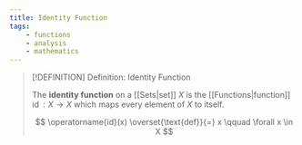 ```yaml
---
title: Identity Function
tags:
    - functions
    - analysis
    - mathematics
---
```


>[!DEFINITION] Definition: Identity Function
>
>The **identity function** on a [[Sets|set]] $X$ is the [[Functions|function]] $\operatorname{id}: X \to X$ which maps every element of $X$ to itself.
>
>$$
>\operatorname{id}(x) \overset{\text{def}}{=} x \qquad \forall x \in X
>$$
>